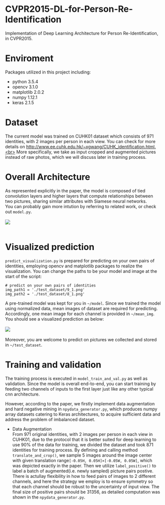 # CVPR2015-DL-for-Person-Re-Identification
Implementation of Deep Learning Architecture for Person Re-Identification, in CVPR2015.

# Enviroment
Packages utilized in this project including:  
* python 3.5.4  
* opencv 3.1.0  
* matplotlib 2.0.2  
* numpy 1.12.1
* keras 2.1.5

# Dataset
The current model was trained on CUHK01 dataset which consists of 971 identities, with 2 images per person in each view. You can check for more details on http://www.ee.cuhk.edu.hk/~xgwang/CUHK_identification.html.<br>
More specifically, we take as input cropped and augmented pictures instead of raw photos, which we will discuss later in training process.

# Overall Architecture
As represented explicitly in the paper, the model is composed of tied convolution layers and higher layers that compute relationships between two pictures, sharing similar attributes with Siamese neural networks.<br>
You can probably gain more intution by referring to related work, or check out `model.py`.
<br>
<br>
![](https://github.com/AlanXia0118/Resource/blob/master/DL-for-ReID/model.png)
<br>
<br>

# Visualized prediction
`predict_visualization.py` is prepared for predicting on your own pairs of identities, employing opencv and matplotlib packages to realize the visualization. You can change the paths to be your model and image at the start of the script:

```
# predict on your own pairs of identities
img_path1 = './test_dataset/9_1.png'
img_path2 = './test_dataset/8_1.png'
```
A pre-trained model was kept for you in `~/model`. Since we trained the model using normalized data, mean images of dataset are required for predicting. Accordingly, one mean image for each channel is provided in `~/mean_img`. You should see a visualized prediction as below:
<br>
<br>
![](https://github.com/AlanXia0118/Resource/blob/master/DL-for-ReID/pre_same.png)
<br>
<br>
Moreover, you are welcome to predict on pictures we collected and stored in `~/test_dataset`.



# Training and validation
The training process is executed in `model_train_and_val.py` as well as validation. Since the model is overall end-to-end, you can start training by feeding two channels of inputs to the first layer just like any other typical cnn architecture.

However, according to the paper, we firstly implement data augmentation and hard negative mining in `npydata_generator.py`, which produces numpy array datasets catering to Keras architectures, to acquire sufficient data and address the problem of imbalanced dataset. 

* Data Augmentation<br>
From 971 original identities, with 2 images per person in each view in CUHK01, due to the protocol that it is better suited for deep learning to use 90% of the data for training, we divided the dataset and took 871 identities for training process. By defining and calling method `translate_and_crop()`, we sample 5 images around the image center with given translation range`[-0.05H, 0.05H]×[-0.05W, 0.05W]`, which was depicted exactly in the paper. Then we utilize `label_positive()` to label a batch of augmented(i.e. newly sampled) picture pairs postive. There is actullay flexibility in how to feed pairs of images to 2 different channels, and here the strategy we employ is to ensure symmetry so that each channel should be robust to the uncertainty of input view. The final size of positive pairs should be 31356, as detailed computation was shown in the `npydata_generator.py`.
